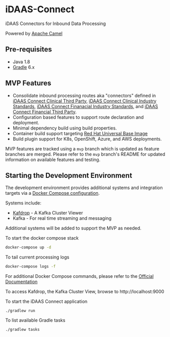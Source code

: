 # iDAAS-Connect
iDAAS Connectors for Inbound Data Processing

Powered by [Apache Camel](https://camel.apache.org/)

## Pre-requisites
- Java 1.8
- [Gradle](https://gradle.org/) 6.x

## MVP Features
- Consolidate inbound processing routes aka "connectors" defined in [iDAAS Connect Clinical Third Party](https://github.com/RedHat-Healthcare/iDAAS-Connect-Clinical-ThirdParty), [iDAAS Connect Clinical Industry Standards](https://github.com/RedHat-Healthcare/iDAAS-Connect-Clinical-IndustryStandards), [iDAAS Connect Finanacial Industry Standards](https://github.com/RedHat-Healthcare/iDAAS-Connect-Financial-IndustryStandards), and [iDAAS Connect Financial Third Party](https://github.com/RedHat-Healthcare/iDAAS-Connect-Financial-ThirdParty).
- Configuration based features to support route declaration and deployment.
- Minimal dependency build using build properties.
- Container build support targeting [Red Hat Universal Base Image](https://developers.redhat.com/products/rhel/ubi/)
- Build plugin support for K8s, OpenShift, Azure, and AWS deployments.

MVP features are tracked using a `mvp` branch which is updated as feature branches are merged. Please refer to the `mvp` branch's README for updated information on available features and testing.

## Starting the Development Environment
The development environment provides additional systems and integration targets via a [Docker Compose configuration](docker-compose.yml).

Systems include:
- [Kafdrop](https://github.com/obsidiandynamics/kafdrop) - A Kafka Cluster Viewer
- Kafka - For real time streaming and messaging

Additional systems will be added to support the MVP as needed.

To start the docker compose stack
```sh
docker-compose up -d
```

To tail current processing logs
```sh
docker-compose logs -f 
```

For additional Docker Compose commands, please refer to the [Official Documentation](https://docs.docker.com/compose/reference/overview/)

To access Kafdrop, the Kafka Cluster View, browse to http://localhost:9000

To start the iDAAS Connect application
```
./gradlew run
```

To list available Gradle tasks
```
./gradlew tasks
```